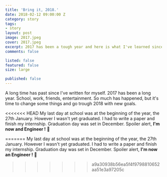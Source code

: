 ```yaml
---
title: 'Bring it, 2018.'
date: 2018-02-12 09:00:00 Z
category: story
tags:
- story
layout: post
image: 2017.jpeg
cover: 2017.jpeg
excerpt: 2017 has been a tough year and here is what I've learned since I've started working full time
comments: false

listed: false
featured: false
size: large

published: false
---
```


A long time has past since I've written for myself. 2017 has been a long year. School, work, friends, entertainment. So much has happened, but it's time to change some things and go trough 2018 with new goals.

<<<<<<< HEAD
My last day at school was at the beginning of the year, the 27th January. However I wasn't yet graduated. I had to write a paper and finish my internship. Graduation day was set in December. Spoiler alert, **I'm now and Engineer !** 🎉


=======
My last day at school was at the beginning of the year, the 27th January. However I wasn't yet graduated. I had to write a paper and finish my internship. Graduation day was set in December. Spoiler alert, **I'm now an Engineer !** 🎉 
>>>>>>> a9a30938b56ea5f4f9798810652aa51e3a97205c
